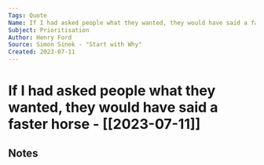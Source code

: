 ```yaml
---
Tags: Quote
Name: If I had asked people what they wanted, they would have said a faster horse
Subject: Prioritisation
Author: Henry Ford
Source: Simon Sinek - "Start with Why"
Created: 2023-07-11
---
```

# If I had asked people what they wanted, they would have said a faster horse - [[2023-07-11]]
## Notes


